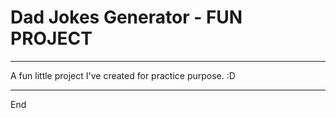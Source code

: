 # Dad Jokes Generator - FUN PROJECT

---

A fun little project I've created for practice purpose. :D

---

End
